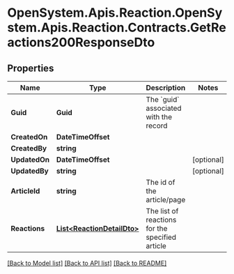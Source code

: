 # OpenSystem.Apis.Reaction.OpenSystem.Apis.Reaction.Contracts.GetReactions200ResponseDto

## Properties

Name | Type | Description | Notes
------------ | ------------- | ------------- | -------------
**Guid** | **Guid** | The &#x60;guid&#x60; associated with the record | 
**CreatedOn** | **DateTimeOffset** |  | 
**CreatedBy** | **string** |  | 
**UpdatedOn** | **DateTimeOffset** |  | [optional] 
**UpdatedBy** | **string** |  | [optional] 
**ArticleId** | **string** | The id of the article/page | 
**Reactions** | [**List&lt;ReactionDetailDto&gt;**](ReactionDetailDto.md) | The list of reactions for the specified article  | 

[[Back to Model list]](../README.md#documentation-for-models) [[Back to API list]](../README.md#documentation-for-api-endpoints) [[Back to README]](../README.md)

